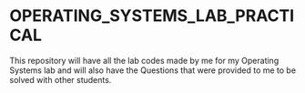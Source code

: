 # OPERATING_SYSTEMS_LAB_PRACTICAL
This repository will have all the lab codes made by me for my Operating Systems lab and will also have the Questions that were provided to me to be solved with other students.
